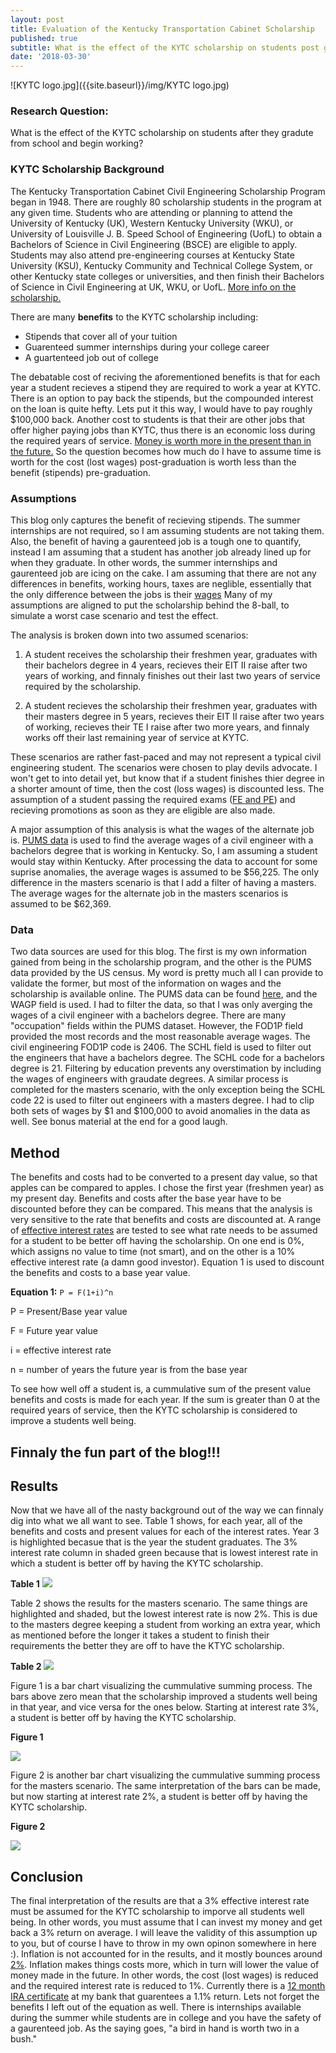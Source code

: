 ```yaml
---
layout: post
title: Evaluation of the Kentucky Transportation Cabinet Scholarship
published: true
subtitle: What is the effect of the KYTC scholarship on students post graduation?
date: '2018-03-30'
---
```


![KYTC logo.jpg]({{site.baseurl}}/img/KYTC logo.jpg)

### **Research Question**: 
What is the effect of the KYTC scholarship on students after they gradute from school and begin working?     




### KYTC Scholarship Background
The Kentucky Transportation Cabinet Civil Engineering Scholarship Program began in 1948. There are roughly 80 scholarship students in the program at any given time. Students who are attending or planning to attend the University of Kentucky (UK), Western Kentucky University (WKU), or University of Louisville J. B. Speed School of Engineering (UofL) to obtain a Bachelors of Science in Civil Engineering (BSCE) are eligible to apply. Students may also attend pre-engineering courses at Kentucky State University (KSU), Kentucky Community and Technical College System, or other Kentucky state colleges or universities, and then finish their Bachelors of Science in Civil Engineering at UK, WKU, or UofL. [More info on the scholarship.](https://transportation.ky.gov/Education/Pages/Civil-Engineering-Scholarship.aspx) 

There are many **benefits** to the KYTC scholarship including: 
- Stipends that cover all of your tuition 
- Guarenteed summer internships during your college career
- A guartenteed job out of college

The debatable cost of reciving the aforementioned benefits is that for each year a student recieves a stipend they are required to work a year at KYTC. There is an option to pay back the stipends, but the compounded interest on the loan is quite hefty. Lets put it this way, I would have to pay roughly $100,000 back. Another cost to students is that their are other jobs that offer higher paying jobs than KYTC, thus there is an economic loss during the required years of service. [Money is worth more in the present than in the future.](https://www.investopedia.com/terms/t/timevalueofmoney.asp) So the question becomes how much do I have to assume time is worth for the cost (lost wages) post-graduation is worth less than the benefit (stipends) pre-graduation. 


### Assumptions

This blog only captures the benefit of recieving stipends. The summer internships are not required, so I am assuming students are not taking them. Also, the benefit of having a gaurenteed job is a tough one to quantify, instead I am assuming that a student has another job already lined up for when they graduate. In other words, the summer internships and gaurenteed job are icing on the cake. I am assuming that there are not any differences in benefits, working hours, taxes are neglible, essentially that the only difference between the jobs is their [wages](http://www.differencebetween.net/business/finance-business-2/difference-between-wage-and-income/) Many of my assumptions are aligned to put the scholarship behind the 8-ball, to simulate a worst case scenario and test the effect.


The analysis is broken down into two assumed scenarios:

1. A student receives the scholarship their freshmen year, graduates with their bachelors degree in 4 years, recieves their EIT II raise after two years of working, and finnaly finishes out their last two years of service required by the scholarship.  

2. A student recieves the scholarship their freshmen year, graduates with their masters degree in 5 years, recieves their EIT II raise after two years of working, recieves their TE I raise after two more years, and finnaly works off their last remaining year of service at KYTC.  

These scenarios are rather fast-paced and may not represent a typical civil engineering student. The scenarios were chosen to play devils advocate. I won't get to into detail yet, but know that if a student finishes thier degree in a shorter amount of time, then the cost (loss wages) is discounted less. The assumption of a student passing the required exams ([FE and PE](https://kyboels.ky.gov/Pages/default.aspx)) and recieving promotions as soon as they are eligible are also made. 

A major assumption of this analysis is what the wages of the alternate job is. [PUMS data](https://www.census.gov/programs-surveys/acs/data/pums.html) is used to find the average wages of a civil engineer with a bachelors degree that is working in Kentucky. So, I am assuming a student would stay within Kentucky. After processing the data to account for some suprise anomalies, the average wages is assumed to be $56,225. The only difference in the masters scenario is that I add a filter of having a masters. The average wages for the alternate job in the masters scenarios is assumed to be $62,369.


### Data

Two data sources are used for this blog. The first is my own information gained from being in the scholarship program, and the other is the PUMS data provided by the US census. My word is pretty much all I can provide to validate the former, but most of the information on wages and the scholarship is available online. The PUMS data can be found [here](https://www.census.gov/programs-surveys/acs/data/pums.html), and the WAGP field is used. I had to filter the data, so that I was only averging the wages of a civil engineer with a bachelors degree. There are many "occupation" fields within the PUMS dataset. However, the FOD1P field provided the most records and the most reasonable average wages. The civil engineering FOD1P code is 2406. The SCHL field is used to filter out the engineers that have a bachelors degree. The SCHL code for a bachelors degree is 21. Filtering by education prevents any overstimation by including the wages of engineers with graudate degrees. A similar process is completed for the masters scenario, with the only exception being the SCHL code 22 is used to filter out engineers with a masters degree. I had to clip both sets of wages by $1 and $100,000 to avoid anomalies in the data as well. See bonus material at the end for a good laugh.


## Method
The benefits and costs had to be converted to a present day value, so that apples can be compared to apples. I chose the first year (freshmen year) as my present day. Benefits and costs after the base year have to be discounted before they can be compared. This means that the analysis is very sensitive to the rate that benefits and costs are discounted at. A range of [effective interest rates](https://www.investopedia.com/terms/e/effectiveinterest.asp) are tested to see what rate needs to be assumed for a student to be better off having the scholarship. On one end is 0%, which assigns no value to time (not smart), and on the other is a 10% effective interest rate (a damn good investor). Equation 1 is used to discount the benefits and costs to a base year value. 

**Equation 1:** `P = F(1+i)^n` 

P = Present/Base year value

F = Future year value

i = effective interest rate

n = number of years the future year is from the base year

To see how well off a student is, a cummulative sum of the present value benefits and costs is made for each year. If the sum is greater than 0 at the required years of service, then the KYTC scholarship is considered to improve a students well being. 



## **Finnaly the fun part of the blog!!!**


## Results
Now that we have all of the nasty background out of the way we can finnaly dig into what we all want to see. Table 1 shows, for each year, all of the benefits and costs and present values for each of the interest rates. Year 3 is highlighted becasue that is the year the student graduates. The 3% interest rate column in shaded green because that is lowest interest rate in which a student is better off by having the KYTC scholarship. 

**Table 1** 
![]({{site.baseurl}}/img/bach_pdv_table.jpg)

Table 2 shows the results for the masters scenario. The same things are highlighted and shaded, but the lowest interest rate is now 2%. This is due to the masters degree keeping a student from working an extra year, which as mentioned before the longer it takes a student to finish their requirements the better they are off to have the KTYC scholarship.

**Table 2**
![]({{site.baseurl}}/img/mast_pdv_table.jpg)

Figure 1 is a bar chart visualizing the cummulative summing process. The bars above zero mean that the scholarship improved a students well being in that year, and vice versa for the ones below. Starting at interest rate 3%, a student is better off by having the KYTC scholarship. 

**Figure 1**

![]({{site.baseurl}}/img/bach_cummulative_chart.jpg)

Figure 2 is another bar chart visualizing the cummulative summing process for the masters scenario. The same interpretation of the bars can be made, but now starting at interest rate 2%, a student is better off by having the KYTC scholarship. 

**Figure 2**

![]({{site.baseurl}}/img/mast_cummulative_chart.jpg)


## Conclusion
The final interpretation of the results are that a 3% effective interest rate must be assumed for the KYTC scholarship to imporve all students well being. In other words, you must assume that I can invest my money and get back a 3% return on average. I will leave the validity of this assumption up to you, but of course I have to throw in my own opinon somewhere in here :). Inflation is not accounted for in the results, and it mostly bounces around [2%](http://www.usinflationcalculator.com/inflation/historical-inflation-rates/). Inflation makes things costs more, which in turn will lower the value of money made in the future. In other words, the cost (lost wages) is reduced and the required interest rate is reduced to 1%. Currently there is a [12 month IRA certificate](https://www.ccuky.org/accounts/rates.php#savings) at my bank that guarentees a 1.1% return. Lets not forget the benefits I left out of the equation as well. There is internships available during the summer while students are in college and you have the safety of a gaurenteed job. As the saying goes, "a bird in hand is worth two in a bush."





